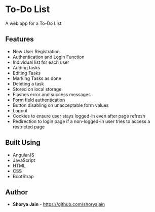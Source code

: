 # To-Do List
A web app for a To-Do List 

## Features
* New User Registration
* Authentication and Login Function
* Individual list for each user
* Adding tasks
* Editing Tasks
* Marking Tasks as done
* Deleting a task
* Stored on local storage
* Flashes error and success messages 
* Form field authentication 
* Button disabling on unacceptable form values
* Logout
* Cookies to ensure user stays logged-in even after page refresh
* Redirection to login page if a non-logged-in user tries to access a restricted page

## Built Using
* AngularJS
* JavaScript
* HTML
* CSS
* BootStrap

## Author
* **Shorya Jain** - https://github.com/shoryajain 
